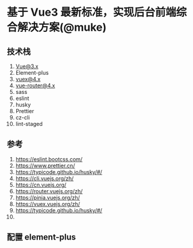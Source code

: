 # 基于 Vue3 最新标准，实现后台前端综合解决方案(@muke)

## 技术栈

1. Vue@3.x
2. Element-plus
3. vuex@4.x
4. vue-router@4.x
5. sass
6. eslint
7. husky
8. Prettier
9. cz-cli
10. lint-staged

## 参考

1. https://eslint.bootcss.com/
2. https://www.prettier.cn/
3. https://typicode.github.io/husky/#/
4. https://cli.vuejs.org/zh/
5. https://cn.vuejs.org/
6. https://router.vuejs.org/zh/
7. https://pinia.vuejs.org/zh/
8. https://vuex.vuejs.org/zh/
9. https://typicode.github.io/husky/#/
10.

## 配置 element-plus
